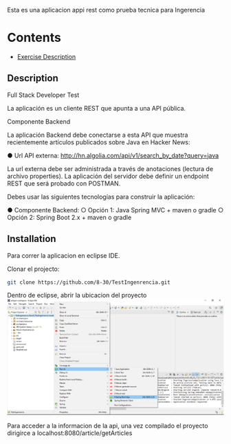 
Esta es una aplicacion appi rest como prueba tecnica para Ingerencia

Contents
========
 * [Exercise Description](#problem)


## Description
Full Stack Developer Test

La aplicación es un cliente REST que apunta a una API pública.

 
Componente Backend

La aplicación Backend debe conectarse a esta API que muestra recientemente artículos publicados sobre Java en Hacker News:

●	Url API externa: http://hn.algolia.com/api/v1/search_by_date?query=java

La url externa debe ser administrada a través de anotaciones (lectura de archivo properties).
La aplicación del servidor debe definir un endpoint REST que será probado con POSTMAN.

Debes usar las siguientes tecnologías para construir la aplicación:

●	Componente Backend: 
○	Opción 1: Java Spring MVC + maven o gradle
○	Opción 2: Spring Boot 2.x + maven o gradle


## Installation

 Para correr la aplicacion en eclipse IDE.

Clonar el projecto:
```sh
git clone https://github.com/8-30/TestIngenrencia.git
```
Dentro de eclipse, abrir la ubicacion del proyecto 
![arquitecture](docs/Run.png)

Para acceder a la informacion de la api, una vez compilado el proyecto dirigirce a localhost:8080/article/getArticles

